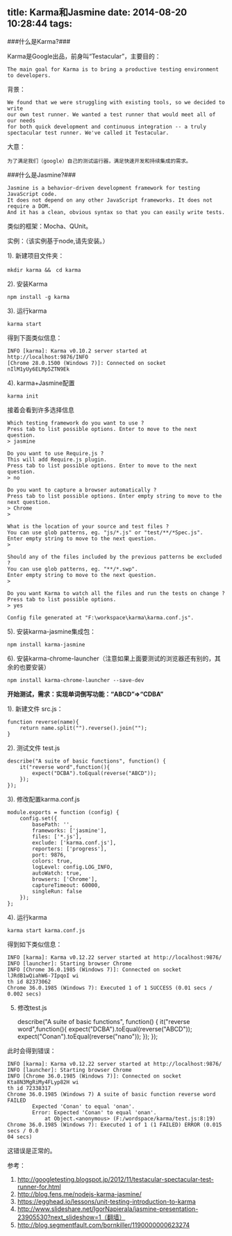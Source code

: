 title: Karma和Jasmine
date: 2014-08-20 10:28:44
tags:
---
###什么是Karma?###

Karma是Google出品，前身叫“Testacular”，主要目的：

	The main goal for Karma is to bring a productive testing environment to developers.

背景：

	We found that we were struggling with existing tools, so we decided to write
	our own test runner. We wanted a test runner that would meet all of our needs 
	for both quick development and continuous integration -- a truly spectacular test runner. We've called it Testacular.

大意：

	为了满足我们（google）自己的测试运行器，满足快速开发和持续集成的需求。


###什么是Jasmine?###

	Jasmine is a behavior-driven development framework for testing JavaScript code.
	It does not depend on any other JavaScript frameworks. It does not require a DOM. 
	And it has a clean, obvious syntax so that you can easily write tests.

类似的框架：Mocha、QUnit。

<!--more-->

实例：（该实例基于node,请先安装。）

1). 新建项目文件夹：


	mkdir karma &&　cd karma


2). 安装Karma


	npm install -g karma


3). 运行karma


	karma start


得到下面类似信息：


	INFO [karma]: Karma v0.10.2 server started at http://localhost:9876/INFO 
	[Chrome 28.0.1500 (Windows 7)]: Connected on socket nIlM1yUy6ELMp5ZTN9Ek



4). karma+Jasmine配置


	karma init


接着会看到许多选择信息

```
Which testing framework do you want to use ?
Press tab to list possible options. Enter to move to the next question.
> jasmine

Do you want to use Require.js ?
This will add Require.js plugin.
Press tab to list possible options. Enter to move to the next question.
> no

Do you want to capture a browser automatically ?
Press tab to list possible options. Enter empty string to move to the next question.
> Chrome
>

What is the location of your source and test files ?
You can use glob patterns, eg. "js/*.js" or "test/**/*Spec.js".
Enter empty string to move to the next question.
>

Should any of the files included by the previous patterns be excluded ?
You can use glob patterns, eg. "**/*.swp".
Enter empty string to move to the next question.
>

Do you want Karma to watch all the files and run the tests on change ?
Press tab to list possible options.
> yes

Config file generated at "F:\workspace\karma\karma.conf.js".
```

5). 安装karma-jasmine集成包：

	npm install karma-jasmine

6). 安装karma-chrome-launcher（注意如果上面要测试的浏览器还有别的，其余的也要安装）

	npm install karma-chrome-launcher --save-dev

__开始测试，需求：实现单词倒写功能：“ABCD”=>“CDBA”__

1). 新建文件 src.js：


	function reverse(name){
	    return name.split("").reverse().join("");
	}


2). 测试文件 test.js


	describe("A suite of basic functions", function() {
	    it("reverse word",function(){
	        expect("DCBA").toEqual(reverse("ABCD"));
	    });
	});


3). 修改配置karma.conf.js


	module.exports = function (config) {
	    config.set({
	        basePath: '',
	        frameworks: ['jasmine'],
	        files: ['*.js'],
	        exclude: ['karma.conf.js'],
	        reporters: ['progress'],
	        port: 9876,
	        colors: true,
	        logLevel: config.LOG_INFO,
	        autoWatch: true,
	        browsers: ['Chrome'],
	        captureTimeout: 60000,
	        singleRun: false
	    });
	};


4). 运行karma


	karma start karma.conf.js


得到如下类似信息：

	INFO [karma]: Karma v0.12.22 server started at http://localhost:9876/
	INFO [launcher]: Starting browser Chrome
	INFO [Chrome 36.0.1985 (Windows 7)]: Connected on socket lJRdB1wQiahW6-7IpqoI wi
	th id 82373062
	Chrome 36.0.1985 (Windows 7): Executed 1 of 1 SUCCESS (0.01 secs / 0.002 secs)



5. 修改test.js


	describe("A suite of basic functions", function() {
	    it("reverse word",function(){
	        expect("DCBA").toEqual(reverse("ABCD"));
	        expect("Conan").toEqual(reverse("nano"));
	    });
	});

此时会得到错误：

	INFO [karma]: Karma v0.12.22 server started at http://localhost:9876/
	INFO [launcher]: Starting browser Chrome
	INFO [Chrome 36.0.1985 (Windows 7)]: Connected on socket Kta8N3MgRiMy4FLyp82H wi
	th id 72338317
	Chrome 36.0.1985 (Windows 7) A suite of basic function reverse word FAILED
	        Expected 'Conan' to equal 'onan'.
	        Error: Expected 'Conan' to equal 'onan'.
	            at Object.<anonymous> (F:/wordspace/karma/test.js:8:19)
	Chrome 36.0.1985 (Windows 7): Executed 1 of 1 (1 FAILED) ERROR (0.015 secs / 0.0
	04 secs)
	
这错误是正常的。

参考：

1. http://googletesting.blogspot.jp/2012/11/testacular-spectacular-test-runner-for.html
2. http://blog.fens.me/nodejs-karma-jasmine/
3. https://egghead.io/lessons/unit-testing-introduction-to-karma
4. http://www.slideshare.net/IgorNapierala/jasmine-presentation-23905530?next_slideshow=1（翻墙）
5. http://blog.segmentfault.com/bornkiller/1190000000623274